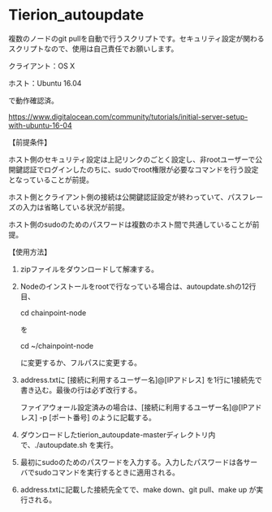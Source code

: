 # Tierion_autoupdate

複数のノードのgit pullを自動で行うスクリプトです。セキュリティ設定が関わるスクリプトなので、使用は自己責任でお願いします。

クライアント：OS X   

ホスト：Ubuntu 16.04

で動作確認済。

https://www.digitalocean.com/community/tutorials/initial-server-setup-with-ubuntu-16-04  


【前提条件】

ホスト側のセキュリティ設定は上記リンクのごとく設定し、非rootユーザーで公開鍵認証でログインしたのちに、sudoでroot権限が必要なコマンドを行う設定となっていることが前提。  

ホスト側とクライアント側の接続は公開鍵認証設定が終わっていて、パスフレーズの入力は省略している状況が前提。  

ホスト側のsudoのためのパスワードは複数のホスト間で共通していることが前提。  



【使用方法】

1. zipファイルをダウンロードして解凍する。

2. Nodeのインストールをrootで行なっている場合は、autoupdate.shの12行目、

   cd chainpoint-node

   を

   cd ~/chainpoint-node

   に変更するか、フルパスに変更する。

3. address.txtに [接続に利用するユーザー名]@[IPアドレス] を1行に1接続先で書き込む。最後の行は必ず改行する。

   ファイアウォール設定済みの場合は、[接続に利用するユーザー名]@[IPアドレス] -p [ポート番号] のように記載する。
   
4. ダウンロードしたtierion_autoupdate-masterディレクトリ内で、./autoupdate.sh を実行。

5. 最初にsudoのためのパスワードを入力する。入力したパスワードは各サーバでsudoコマンドを実行するときに適用される。

6. address.txtに記載した接続先全てで、make down、git pull、make up が実行される。


